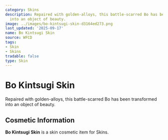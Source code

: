 ```yaml
---
category: Skins
description: Repaired with golden-alloys, this battle-scarred Bo has been transformed
  into an object of beauty.
image: ../images/bo-kintsugi-skin-d3164ed273.png
last_updated: '2025-09-17'
name: Bo Kintsugi Skin
source: WFCD
tags:
- Skin
- Skins
tradable: false
type: Skin
---
```


# Bo Kintsugi Skin

Repaired with golden-alloys, this battle-scarred Bo has been transformed into an object of beauty.

## Cosmetic Information

**Bo Kintsugi Skin** is a skin cosmetic item for Skins.

